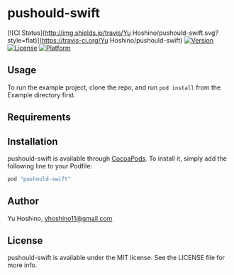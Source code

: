 # pushould-swift

[![CI Status](http://img.shields.io/travis/Yu Hoshino/pushould-swift.svg?style=flat)](https://travis-ci.org/Yu Hoshino/pushould-swift)
[![Version](https://img.shields.io/cocoapods/v/pushould-swift.svg?style=flat)](http://cocoapods.org/pods/pushould-swift)
[![License](https://img.shields.io/cocoapods/l/pushould-swift.svg?style=flat)](http://cocoapods.org/pods/pushould-swift)
[![Platform](https://img.shields.io/cocoapods/p/pushould-swift.svg?style=flat)](http://cocoapods.org/pods/pushould-swift)

## Usage

To run the example project, clone the repo, and run `pod install` from the Example directory first.

## Requirements

## Installation

pushould-swift is available through [CocoaPods](http://cocoapods.org). To install
it, simply add the following line to your Podfile:

```ruby
pod "pushould-swift"
```

## Author

Yu Hoshino, yhoshino11@gmail.com

## License

pushould-swift is available under the MIT license. See the LICENSE file for more info.
